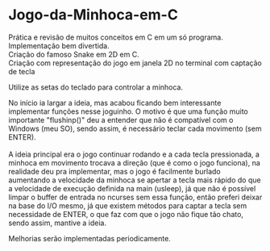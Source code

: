 # Jogo-da-Minhoca-em-C
Prática e revisão de muitos conceitos em C em um só programa. Implementação bem divertida.<br>
Criação do famoso Snake em 2D em C.<br>
Criação com representação do jogo em janela 2D no terminal com captação de tecla<br>

Utilize as setas do teclado para controlar a minhoca.

No início ia largar a ideia, mas acabou ficando bem interessante implementar funções nesse joguinho.
O motivo é que uma função muito importante "flushinp()" deu a entender que não é compatível
com o Windows (meu SO), sendo assim, é necessário teclar cada movimento (sem ENTER). <br><br>
A ideia principal era o jogo continuar rodando e a
cada tecla pressionada, a minhoca em movimento trocava a direção (que é como o jogo funciona), na realidade deu pra implementar, mas o jogo é facilmente burlado aumentando 
a velocidade da minhoca se apertar a tecla mais rápido do que a velocidade de execução definida na main (usleep), já que não é possível limpar o buffer de entrada no ncurses
sem essa função, então preferi deixar na base do I/O mesmo, já que existem métodos para captar a tecla sem necessidade de ENTER, o que faz com que o jogo não fique tão chato, sendo assim, mantive a ideia.<br>

Melhorias serão implementadas periodicamente.
